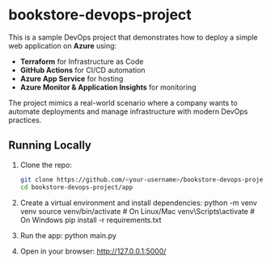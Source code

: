 # bookstore-devops-project

This is a sample DevOps project that demonstrates how to deploy a simple web application on **Azure** using:

- **Terraform** for Infrastructure as Code
- **GitHub Actions** for CI/CD automation
- **Azure App Service** for hosting
- **Azure Monitor & Application Insights** for monitoring

The project mimics a real-world scenario where a company wants to automate deployments and manage infrastructure with modern DevOps practices.


## Running Locally

1. Clone the repo:
   ```bash
   git clone https://github.com/<your-username>/bookstore-devops-project.git
   cd bookstore-devops-project/app

2. Create a virtual environment and install dependencies:
   python -m venv venv
source venv/bin/activate   # On Linux/Mac
venv\Scripts\activate      # On Windows
pip install -r requirements.txt

3. Run the app:
python main.py

4. Open in your browser: http://127.0.0.1:5000/
   
